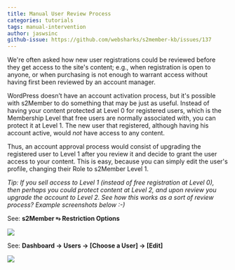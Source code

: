 ```yaml
---
title: Manual User Review Process
categories: tutorials
tags: manual-intervention
author: jaswsinc
github-issue: https://github.com/websharks/s2member-kb/issues/137
---
```


We're often asked how new user registrations could be reviewed before they get access to the site's content; e.g., when registration is open to anyone, or when purchasing is not enough to warrant access without having first been reviewed by an account manager.

WordPress doesn&rsquo;t have an account activation process, but it's possible with s2Member to do something that may be just as useful. Instead of having your content protected at Level 0 for registered users, which is the Membership Level that free users are normally associated with, you can protect it at Level 1. The new user that registered, although having his account active, would _not_ have access to any content.

Thus, an account approval process would consist of upgrading the registered user to Level 1 after you review it and decide to grant the user access to your content. This is easy, because you can simply edit the user's profile, changing their Role to s2Member Level 1.

_Tip: If you sell access to Level 1 (instead of free registration at Level 0), then perhaps you could protect content at Level 2, and upon review you upgrade the account to Level 2. See how this works as a sort of review process? Example screenshots below :-)_

See: **s2Member ⥱ Restriction Options**

![](https://www.filepicker.io/api/file/8dp8mtjwT6uHJePuN0p0#.png)

See: **Dashboard → Users → [Choose a User] → [Edit]**

![](https://www.filepicker.io/api/file/yYPbu75TeefnRdSmf0OC#.png)
